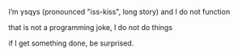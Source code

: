 I’m ysqys (pronounced "iss-kiss", long story) and I do not function

that is not a programming joke, I do not do things

if I get something done, be surprised.
